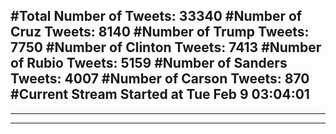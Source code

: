 #Total Number of Tweets: 33340 
#Number of Cruz Tweets: 8140
#Number of Trump Tweets: 7750
#Number of Clinton Tweets: 7413
#Number of Rubio Tweets: 5159
#Number of Sanders Tweets: 4007
#Number of Carson Tweets: 870
#Current Stream Started at Tue Feb  9 03:04:01
---
---
---
